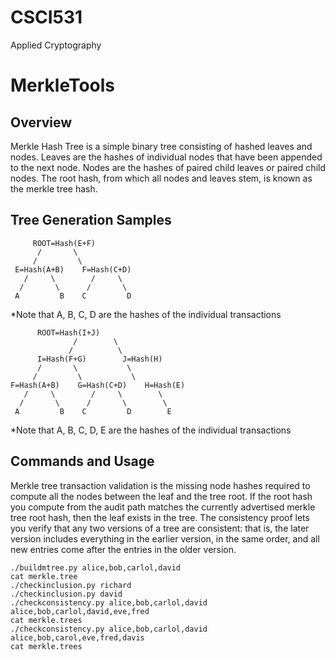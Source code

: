 # CSCI531
Applied Cryptography

# MerkleTools

## Overview
Merkle Hash Tree is a simple binary tree consisting of hashed leaves and nodes. Leaves are the hashes of individual nodes that have been appended to the next node. Nodes are the hashes of paired child leaves or paired child nodes. The root hash, from which all nodes and leaves stem, is known as the merkle tree hash.

## Tree Generation Samples

         ROOT=Hash(E+F)        
          /       \          
         /         \       
     E=Hash(A+B)    F=Hash(C+D)    
       /     \        /     \       
      /       \      /       \       
     A         B    C         D       
  
*Note that A, B, C, D are the hashes of the individual transactions


		  ROOT=Hash(I+J)
                  /        \
                 /          \
          I=Hash(F+G)        J=Hash(H)
          /       \           \
         /         \           \
    F=Hash(A+B)    G=Hash(C+D)    H=Hash(E)
       /     \        /     \        \
      /       \      /       \        \
     A         B    C         D        E
 
*Note that A, B, C, D, E are the hashes of the individual transactions

## Commands and Usage

Merkle tree transaction validation is the missing node hashes required to compute all the nodes between the leaf and the tree root. If the root hash you compute from the audit path matches the currently advertised merkle tree root hash, then the leaf exists in the tree. The consistency proof lets you verify that any two versions of a tree are consistent: that is, the later version includes everything in the earlier version, in the same order, and all new entries come after the entries in the older version.


```
./buildmtree.py alice,bob,carlol,david
cat merkle.tree
./checkinclusion.py richard
./checkinclusion.py david
./checkconsistency.py alice,bob,carlol,david alice,bob,carlol,david,eve,fred
cat merkle.trees
./checkconsistency.py alice,bob,carlol,david alice,bob,carol,eve,fred,davis
cat merkle.trees
```


